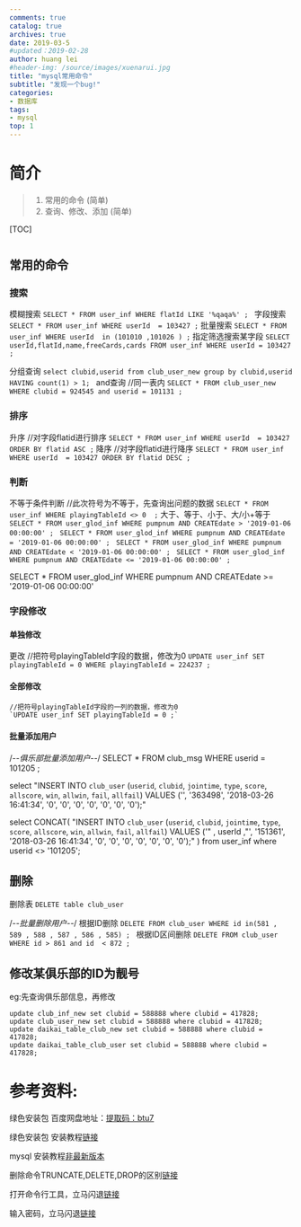 ```yaml
---
comments: true
catalog: true
archives: true
date: 2019-03-5
#updated：2019-02-28
author: huang lei
#header-img: /source/images/xuenarui.jpg
title: "mysql常用命令"
subtitle: "发现一个bug!"
categories:
- 数据库
tags:
- mysql
top: 1
---
```


# 简介
> 1. 常用的命令 (简单)
> 2. 查询、修改、添加 (简单)

[TOC]

<!-- more -->

# 
## 常用的命令
### 搜索
模糊搜索
	`SELECT * FROM user_inf WHERE flatId LIKE '%qaqa%' ; `
字段搜索
	`SELECT * FROM user_inf WHERE userId  = 103427 ;` 
批量搜索
	`SELECT * FROM user_inf WHERE userId  in (101010 ,101026 ) ;`
指定筛选搜索某字段
	`SELECT userId,flatId,name,freeCards,cards FROM user_inf WHERE userId = 103427 ;` 

分组查询
	`select clubid,userid from club_user_new group by clubid,userid HAVING count(1) > 1; `
and查询 //同一表内
	`SELECT * FROM club_user_new WHERE clubid = 924545 and userid = 101131 ; `
	
### 排序
升序 //对字段flatid进行排序
	`SELECT * FROM user_inf WHERE userId  = 103427 ORDER BY flatid ASC ;` 
降序 //对字段flatid进行降序
	`SELECT * FROM user_inf WHERE userId  = 103427 ORDER BY flatid DESC ;` 

### 判断
	
不等于条件判断 //此次符号为不等于，先查询出问题的数据
	`SELECT * FROM user_inf WHERE playingTableId <> 0  ;`
大于、等于、小于、大/小+等于
	`SELECT * FROM user_glod_inf WHERE pumpnum AND CREATEdate > '2019-01-06 00:00:00' ; `
	`SELECT * FROM user_glod_inf WHERE pumpnum AND CREATEdate = '2019-01-06 00:00:00' ; `
	`SELECT * FROM user_glod_inf WHERE pumpnum AND CREATEdate < '2019-01-06 00:00:00' ; `
	`SELECT * FROM user_glod_inf WHERE pumpnum AND CREATEdate <= '2019-01-06 00:00:00' ; `
	
SELECT * FROM user_glod_inf WHERE pumpnum AND CREATEdate >= '2019-01-06 00:00:00'	

### 字段修改
#### 单独修改

更改 //把符号playingTableId字段的数据，修改为0
	`UPDATE user_inf SET playingTableId = 0 WHERE playingTableId = 224237 ;`

#### 全部修改
	//把符号playingTableId字段的一列的数据，修改为0
	`UPDATE user_inf SET playingTableId = 0 ;`

#### 批量添加用户
/*--俱乐部批量添加用户--*/
SELECT * FROM club_msg WHERE userid = 101205 ;

select "INSERT INTO `club_user` (`userid`, `clubid`, `jointime`, `type`, `score`, `allscore`, `win`, `allwin`, `fail`, `allfail`) VALUES ('', '363498', '2018-03-26 16:41:34', '0', '0', '0', '0', '0', '0', '0');"

select 
CONCAT(
"INSERT INTO `club_user` (`userid`, `clubid`, `jointime`, `type`, `score`, `allscore`, `win`, `allwin`, `fail`, `allfail`) VALUES ('"
 , 
userId 
,"', '151361', '2018-03-26 16:41:34', '0', '0', '0', '0', '0', '0', '0');"
)
from user_inf where userid <> '101205';
	

	
## 删除
删除表
	`DELETE table club_user `

/*--批量删除用户--*/
根据ID删除
	`DELETE FROM club_user WHERE id in(581 , 589 , 588 , 587 , 586 , 585) ; `
根据ID区间删除
	`DELETE FROM club_user WHERE id > 861 and id  < 872 ;`
	
	

## 修改某俱乐部的ID为靓号
eg:先查询俱乐部信息，再修改
```
update club_inf_new set clubid = 588888 where clubid = 417828;
update club_user_new set clubid = 588888 where clubid = 417828;
update daikai_table_club_new set clubid = 588888 where clubid = 417828;
update daikai_table_club_user set clubid = 588888 where clubid = 417828;
```
	




# 参考资料:

绿色安装包 百度网盘地址：[提取码：btu7](https://pan.baidu.com/s/1_L4EDCr0VhqIX7q0URrNAA)

绿色安装包 安装教程[链接](http://blog.csdn.net/zhang_xinxiu/article/details/24961365)

mysql 安装教程[非最新版本](http://jingyan.baidu.com/article/642c9d34aa809a644a46f717.html)

删除命令TRUNCATE,DELETE,DROP的区别[链接](https://zhidao.baidu.com/question/171481100.html)

打开命令行工具，立马闪退[链接](http://blog.csdn.net/vivian_jay/article/details/72633131)

输入密码，立马闪退[链接](http://www.cnblogs.com/xiangkejin/archive/2016/08/20/5790032.html)



